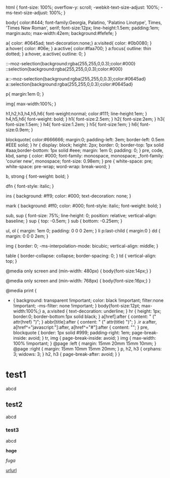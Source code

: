 html { font-size: 100%; overflow-y: scroll; -webkit-text-size-adjust: 100%; -ms-text-size-adjust: 100%; }

body{
color:#444;
font-family:Georgia, Palatino, 'Palatino Linotype', Times, 'Times New Roman', serif;
font-size:12px;
line-height:1.5em;
padding:1em;
margin:auto;
max-width:42em;
background:#fefefe;
}

a{ color: #0645ad; text-decoration:none;}
a:visited{ color: #0b0080; }
a:hover{ color: #06e; }
a:active{ color:#faa700; }
a:focus{ outline: thin dotted; }
a:hover, a:active{ outline: 0; }

::-moz-selection{background:rgba(255,255,0,0.3);color:#000}
::selection{background:rgba(255,255,0,0.3);color:#000}

a::-moz-selection{background:rgba(255,255,0,0.3);color:#0645ad}
a::selection{background:rgba(255,255,0,0.3);color:#0645ad}

p{
margin:1em 0;
}

img{
max-width:100%;
}

h1,h2,h3,h4,h5,h6{
font-weight:normal;
color:#111;
line-height:1em;
}
h4,h5,h6{ font-weight: bold; }
h1{ font-size:2.5em; }
h2{ font-size:2em; }
h3{ font-size:1.5em; }
h4{ font-size:1.2em; }
h5{ font-size:1em; }
h6{ font-size:0.9em; }

blockquote{
color:#666666;
margin:0;
padding-left: 3em;
border-left: 0.5em #EEE solid;
}
hr { display: block; height: 2px; border: 0; border-top: 1px solid #aaa;border-bottom: 1px solid #eee; margin: 1em 0; padding: 0; }
pre, code, kbd, samp { color: #000; font-family: monospace, monospace; _font-family: 'courier new', monospace; font-size: 0.98em; }
pre { white-space: pre; white-space: pre-wrap; word-wrap: break-word; }

b, strong { font-weight: bold; }

dfn { font-style: italic; }

ins { background: #ff9; color: #000; text-decoration: none; }

mark { background: #ff0; color: #000; font-style: italic; font-weight: bold; }

sub, sup { font-size: 75%; line-height: 0; position: relative; vertical-align: baseline; }
sup { top: -0.5em; }
sub { bottom: -0.25em; }

ul, ol { margin: 1em 0; padding: 0 0 0 2em; }
li p:last-child { margin:0 }
dd { margin: 0 0 0 2em; }

img { border: 0; -ms-interpolation-mode: bicubic; vertical-align: middle; }

table { border-collapse: collapse; border-spacing: 0; }
td { vertical-align: top; }

@media only screen and (min-width: 480px) {
body{font-size:14px;}
}

@media only screen and (min-width: 768px) {
body{font-size:16px;}
}

@media print {
  * { background: transparent !important; color: black !important; filter:none !important; -ms-filter: none !important; }
  body{font-size:12pt; max-width:100%;}
  a, a:visited { text-decoration: underline; }
  hr { height: 1px; border:0; border-bottom:1px solid black; }
  a[href]:after { content: " (" attr(href) ")"; }
  abbr[title]:after { content: " (" attr(title) ")"; }
  .ir a:after, a[href^="javascript:"]:after, a[href^="#"]:after { content: ""; }
  pre, blockquote { border: 1px solid #999; padding-right: 1em; page-break-inside: avoid; }
  tr, img { page-break-inside: avoid; }
  img { max-width: 100% !important; }
  @page :left { margin: 15mm 20mm 15mm 10mm; }
  @page :right { margin: 15mm 10mm 15mm 20mm; }
  p, h2, h3 { orphans: 3; widows: 3; }
  h2, h3 { page-break-after: avoid; }
}

# test1
abcd

## test2
abcd

### test3
abcd

**hoge**

*fuga*

[urlurl](https://aaa.com)
